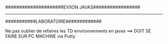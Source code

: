 ####################REVIION JAVAS#################

------------------------------------------
###########LABORATOIRE#############

Ne pas oublier de refaires les TD environnements en javas ==> DOIT SE FAIRE SUR PC MACHINE via Putty
